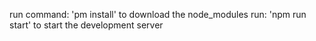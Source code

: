 run command: 'pm install' to download the node_modules
run: 'npm run start' to start the development server
